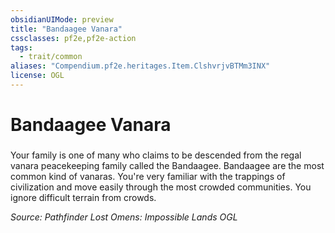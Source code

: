 ```yaml
---
obsidianUIMode: preview
title: "Bandaagee Vanara"
cssclasses: pf2e,pf2e-action
tags:
  - trait/common
aliases: "Compendium.pf2e.heritages.Item.ClshvrjvBTMm3INX"
license: OGL
---
```

# Bandaagee Vanara

### 






Your family is one of many who claims to be descended from the regal vanara peacekeeping family called the Bandaagee. Bandaagee are the most common kind of vanaras. You're very familiar with the trappings of civilization and move easily through the most crowded communities. You ignore difficult terrain from crowds.

*Source: Pathfinder Lost Omens: Impossible Lands*
*OGL*